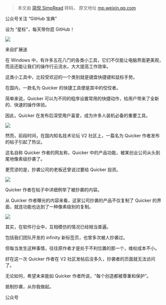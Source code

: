 > 本文由 [简悦 SimpRead](http://ksria.com/simpread/) 转码， 原文地址 [mp.weixin.qq.com](https://mp.weixin.qq.com/s?__biz=Mzg2MjUyNjM3Nw==&mid=2247486431&idx=2&sn=af3f40335e5bf3def4e571d98723f93f&chksm=ce07c519f9704c0f2d689811e6c9e2261ca03f13654f03766d43803d1e201deff2ffc802a0ba&mpshare=1&scene=1&srcid=0601J1sQCNvHqN1xMqIPRabW&sharer_sharetime=1622554100607&sharer_shareid=7fece245937ac96f04f0fb8e1311fff1#rd)

公众号关注 “GitHub 宝典”

设为 “星标”，每天带你逛 GitHub！

![](https://mmbiz.qpic.cn/mmbiz_jpg/libMic1J2Kj4rV6icpsLT6R7qf8Sxp7BnKglzJnoq9gJSfDiavokOW6Mfqrr8aC0LrAia7DaicNUQrCicjC1pEff8nY4g/640?wx_fmt=jpeg)

来自扩展迷

在 Windows 中，有许多五花八门的各类小工具，它们不仅能让电脑界面更美观，而且还能让我们的操作行云流水，大大提高工作效率。

这类小工具中，比较受欢迎的一个类别就是键盘快捷键和鼠标手势。

在国内，一款名为 Quicker 的快捷工具便是其中的佼佼者。

简单来说，Quicker 可以为不同的程序设置常用的快捷动作，给用户带来了全新的、快速的操作体验。

因此，Quicker 在发布后深受用户喜爱，成为许多人装机必备的重要工具。

![](https://mmbiz.qpic.cn/mmbiz_jpg/D1XlU0QfU3Er3jTmqYMzbpQvibG2tMibwxyU4KvvOU5bG8SxPcOrCkftdibKCnIZicdlicC1SpYicryTLgbiaZ8j0Wpicg/640?wx_fmt=jpeg)

然而，前段时间，在国内知名技术论坛 V2 社区上，一篇名为 Quicker 作者发布的帖子引起了热议。

这名自称 Quicker 作者的网友称，Quicker 中的产品功能，被某创业公司从头到尾地像素级抄袭了。

更荒谬的是，抄袭公司的老板还曾说过要给 Quicker 投资。

![](https://mmbiz.qpic.cn/mmbiz_png/Q1wxt0ibI4FTQlIWJEl4SBUyia7vZ3P5rUP9OmGu3TyM0UBicyp7Jgjaq3TR3omqauanwOK2sIPryaOyqeIEcKLow/640?wx_fmt=png)

Quicker 作者在帖子中详细例举了被抄袭的内容。

从 Quicker 作者曝光的内容来看，这家公司抄袭的产品不仅复制了 Quicker 的界面，就连功能也达到了一种像素级别的复制。  

![](https://mmbiz.qpic.cn/mmbiz_png/D1XlU0QfU3Er3jTmqYMzbpQvibG2tMibwxsFsX3ejTkYtibMvufp5V9QRlIibMg4e1YwoKcpBxKdZwKvwAP7mOicD6A/640?wx_fmt=png)

其实，在软件行业中，互相模仿的情况已经相当普遍。

包括我们团队开发的 infinity 新标签页，也曾多次被人抄袭过。

但每当发生这种事情，往往原作者才是处于不利位置的那一个，维权成本不小。

好在这一次 Quicker 作者在 V2 社区发帖后没多久，抄袭者的页面就无法访问了。

无论如何，希望未来能如 Quicker 作者所说，“每个创造都被尊重和保护”。

抵制抄袭，从你我做起。

公众号
